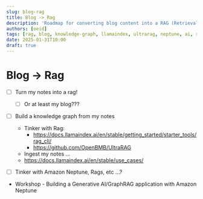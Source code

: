 ```yaml
---
slug: blog-rag
title: Blog -> Rag
description: 'Roadmap for converting blog content into a RAG (Retrieval-Augmented Generation) system with knowledge graphs.'
authors: [oeid]
tags: [rag, blog, knowledge-graph, llamaindex, ultrarag, neptune, ai, roadmap]
date: 2025-01-31T10:00
draft: true
---
```


# Blog -> Rag

* [ ] Turn my notes into a rag!
	* [ ] Or at least my blog???
* [ ] Build a knowledge graph from my notes
	* Tinker with Rag: 
		* https://docs.llamaindex.ai/en/stable/getting_started/starter_tools/rag_cli/
		* https://github.com/OpenBMB/UltraRAG
	* Ingest my notes ...
	* https://docs.llamaindex.ai/en/stable/use_cases/


* [ ] Tinker with Amazon Neptune, Rags, etc ...?
 - Workshop - Building a Generative AI/GraphRAG application with Amazon Neptune